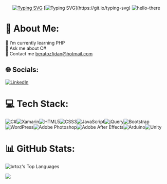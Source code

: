<div align="center">

[![Typing SVG](https://readme-typing-svg.herokuapp.com?font=Poppins&weight=500&size=30&duration=5000&pause=1000&color=F23133&center=true&vCenter=true&random=false&width=435&lines=Merhaba+Ben+Berat)](https://git.io/typing-svg)
[![Typing SVG](https://readme-typing-svg.herokuapp.com?font=Poppins&weight=500&size=90&duration=3500&pause=600&center=true&vCenter=true&random=false&width=2250&height=300&lines=Web+Alan%C4%B1nda+Kendimi+Geli%C5%9Ftirmeye+%C3%87al%C4%B1%C5%9F%C4%B1yorum..)](https://git.io/typing-svg)
![hello-there](https://github.com/brtoz/brtoz/assets/124490379/39fdcb68-ab1f-4cc9-a76e-41a12a6c7d0d)
</div>

# 💫 About Me:
🌱 I’m currently learning PHP <br> 💬 Ask me about C# <br> 📧 Contact me beratozfidan@hotmail.com

## 🌐 Socials:
[![LinkedIn](https://img.shields.io/badge/LinkedIn-%230077B5.svg?logo=linkedin&logoColor=white)](https://linkedin.com/in/brtoz) 

# 💻 Tech Stack:
![C#](https://img.shields.io/badge/c%23-%23239120.svg?style=for-the-badge&logo=csharp&logoColor=white)![Xamarin](https://img.shields.io/badge/Xamarin-3199DC?style=for-the-badge&logo=xamarin&logoColor=white)![HTML5](https://img.shields.io/badge/html5-%23E34F26.svg?style=for-the-badge&logo=html5&logoColor=white)![CSS3](https://img.shields.io/badge/css3-%231572B6.svg?style=for-the-badge&logo=css3&logoColor=white)![JavaScript](https://img.shields.io/badge/javascript-%23323330.svg?style=for-the-badge&logo=javascript&logoColor=%23F7DF1E)![jQuery](https://img.shields.io/badge/jquery-%230769AD.svg?style=for-the-badge&logo=jquery&logoColor=white)![Bootstrap](https://img.shields.io/badge/bootstrap-%238511FA.svg?style=for-the-badge&logo=bootstrap&logoColor=white)![WordPress](https://img.shields.io/badge/WordPress-%23117AC9.svg?style=for-the-badge&logo=WordPress&logoColor=white)![Adobe Photoshop](https://img.shields.io/badge/adobe%20photoshop-%2331A8FF.svg?style=for-the-badge&logo=adobe%20photoshop&logoColor=white)![Adobe After Effects](https://img.shields.io/badge/Adobe%20After%20Effects-9999FF.svg?style=for-the-badge&logo=Adobe%20After%20Effects&logoColor=white)![Arduino](https://img.shields.io/badge/-Arduino-00979D?style=for-the-badge&logo=Arduino&logoColor=white)![Unity](https://img.shields.io/badge/Unity-000000?style=for-the-badge&logo=unity&logoColor=white)

# 📊 GitHub Stats:
![brtoz's Top Languages](https://github-readme-stats.vercel.app/api/top-langs/?username=brtoz&theme=nightowl&show_icons=true&hide_border=false&layout=compact)

[![](https://visitcount.itsvg.in/api?id=brtoz&icon=2&color=12)](https://visitcount.itsvg.in)


